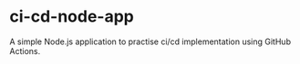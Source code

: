 # ci-cd-node-app
A simple Node.js application to practise ci/cd implementation using GitHub Actions.
